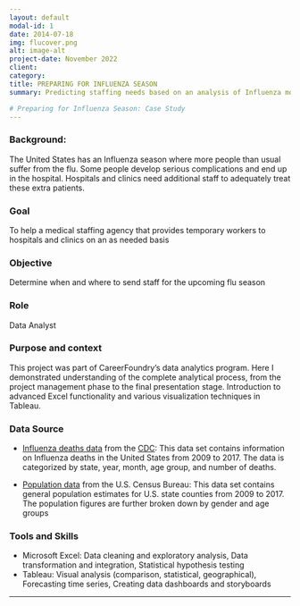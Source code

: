 ```yaml
---
layout: default
modal-id: 1
date: 2014-07-18
img: flucover.png
alt: image-alt
project-date: November 2022
client: 
category:
title: PREPARING FOR INFLUENZA SEASON
summary: Predicting staffing needs based on an analysis of Influenza mortality trends in the United States

# Preparing for Influenza Season: Case Study
---
```

### Background:
The United States has an Influenza season where more people than usual suffer from the flu. Some people develop serious complications and end up in the hospital. Hospitals and clinics need additional staff to adequately treat these extra patients.
### Goal
To help a medical staffing agency that provides temporary workers to hospitals and clinics on an as needed basis

### Objective
Determine when and where to send staff for the upcoming flu season

### Role
Data Analyst

### Purpose and context
This project was part of CareerFoundry’s data analytics program. Here I demonstrated understanding of the complete analytical process, from the project management 
phase to the final presentation stage. Introduction to advanced Excel functionality and various visualization techniques in Tableau.

### Data Source
* [Influenza deaths data](https://coach-courses-us.s3.amazonaws.com/public/courses/da_program/CDC_Influenza_Deaths_edited.xlsx) from the [CDC](https://wonder.cdc.gov/ucd-icd10.html):
This data set contains information on Influenza deaths in the United States from 2009 to 2017. The data is categorized by state, year, month, age group, and number of deaths.

* [Population data](https://coach-courses-us.s3.amazonaws.com/public/courses/data-immersion/A1-A2_Influenza_Project/Census_Population_transformed_202101.csv) from the U.S. Census Bureau:
This data set contains general population estimates for U.S. state counties from 2009 to 2017. The population figures are further broken down by gender and age groups

### Tools and Skills
* Microsoft Excel: Data cleaning and exploratory analysis, Data transformation and integration, Statistical hypothesis testing
* Tableau: Visual analysis (comparison, statistical, geographical), Forecasting time series, Creating data dashboards and storyboards

---

